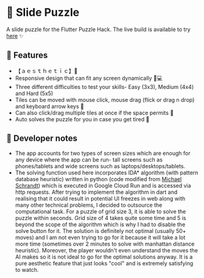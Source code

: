 # 🧩 Slide Puzzle
A slide puzzle for the Flutter Puzzle Hack.
The live build is available to try [here](https://n-puzzle-solver-1.web.app/) ✨

## 🚀 Features 
- 【﻿ａｅｓｔｈｅｔｉｃ】🌆
- Responsive design that can fit any screen dynamically 📱💻
- Three different difficulties to test your skills- Easy (3x3), Medium (4x4) and Hard (5x5)
- Tiles can be moved with mouse click, mouse drag (flick or drag n drop) and keyboard arrow keys 🦾
- Can also click/drag multiple tiles at once if the space permits 👀
- Auto solves the puzzle for you in case you get tired 🤖

## 📓 Developer notes
- The app accounts for two types of screen sizes which are enough for any device where the app can be run- tall screens such as phones/tablets and wide screens such as laptops/desktops/tablets.
- The solving function used here incorporates IDA* algorithm (with pattern database heuristic) written in python (code modified from [Michael Schrandt](https://github.com/mschrandt/NPuzzle)) which is executed in Google Cloud Run and is accessed via http requests. After trying to implement the algorithm in dart and realising that it could result in potential UI freezes in web along with many other technical problems, I decided to outsource the computational task. For a puzzle of grid size 3, it is able to solve the puzzle within seconds. Grid size of 4 takes quite some time and 5 is beyond the scope of the algorithm which is why I had to disable the solve button for it. The solution is definitely not optimal (usually 50+ moves) and I am not even trying to go for it because it will take a lot more time (sometimes over 2 minutes to solve with manhattan distance heuristic). Moreover, the player wouldn't even understand the moves the AI makes so it is not ideal to go for the optimal solutions anyway. It is a pure aesthetic feature that just looks "cool" and is extremely satisfying to watch.

